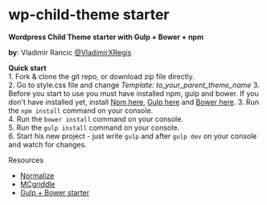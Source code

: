 
# wp-child-theme starter

**Wordpress Child Theme starter with Gulp + Bower + npm**

**by**: Vladimir Rancic [@VladimirXRegis](https://twitter.com/VladimirXRegis)

**Quick start**  
1\. Fork & clone the git repo, or download zip file directly.  
2\. Go to style.css file and change *Template: to_your_parent_theme_name*
3\. Before you start to use you must have installed npm, gulp and bower. If you don't have installed yet, install [Npm here](https://www.npmjs.com/get-npm), [Gulp here](https://github.com/gulpjs/gulp/blob/master/docs/getting-started.md) and [Bower here](http://bower.io/#install-bower). 3\. Run the `npm install` command on your console.  
4\. Run the `bower install` command on your console.  
5\. Run the `gulp install` command on your console.  
6\. Start his new project - just write `gulp` and after `gulp dev` on your console and watch for changes.  

Resources  
- [Normalize](http://necolas.github.io/normalize.css/)  
- [MCgriddle](https://github.com/jonsuh/mcgriddle)  
- [Gulp + Bower starter](https://github.com/Regis011/my_gulp_bower_bootstrap_starter)
